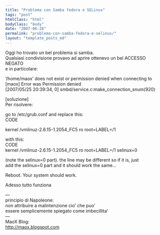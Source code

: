 ```yaml
---
title: "Problema con Samba fedora e SELinux"
tags: "post"
htmlClass: "html"
bodyClass: "body"
date: "2007-06-28"
permalink: "problema-con-samba-fedora-e-selinux/"
layout: "template_posts_md"
---
```

<p>Oggi ho trovato un bel problema si samba.<br />Qualsiasi condivisione provavo ad aprire ottenevo un bel ACCESSO NEGATO<br />e in particolare:</p>
<p>&#8216;/home/maox&#8217; does not exist or permission denied when connecting to<br />[maox] Error was Permission denied<br />[2007/05/25 20:39:34, 0] smbd/service.c:make_connection_snum(920)</p>
<p>[soluzione]<br />Per risolvere:</p>
<p>go to /etc/grub.conf and replace this:<br />CODE</p>
<p>        kernel /vmlinuz-2.6.15-1.2054_FC5 ro root=LABEL=/1</p>
<p>with this:<br />CODE<br />       kernel /vmlinuz-2.6.15-1.2054_FC5 ro root=LABEL=/1 selinux=0</p>
<p>(note the selinux=0 part). the line may be different so if it is, just<br />add the selinux=0 part and it should work the same&#8230;</p>
<p>Reboot. Your system should work.</p>
<p>Adesso tutto funziona</p>
<p>&#8212;<br />principio di Napoleone:<br />non attribuire a malintenzione cio&#8217; che puo&#8217;<br />essere semplicemente spiegato come imbecillita&#8217;<br />&#8212;<br />MaoX Blog:<br /><a href="http://maox.blogspot.com/">http://maox.blogspot.com</a></p>
